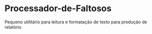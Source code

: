 # Processador-de-Faltosos

Pequeno utilitário para leitura e formatação de texto para produção de relatório
